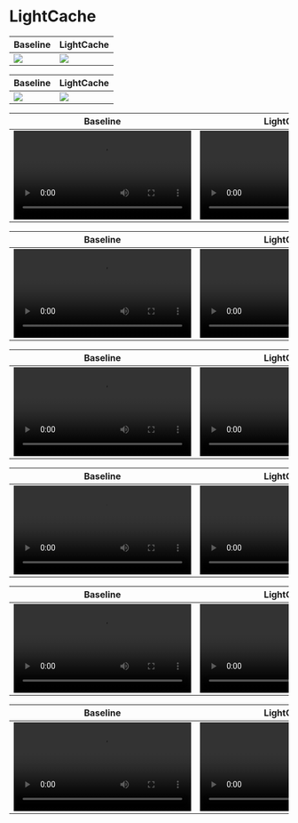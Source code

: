 # LightCache

| Baseline | LightCache |
|-----------|-----------------|
| ![](./plot/AnimateDiff_Origin_Ship.gif) | ![](./plot/AnimateDiff_LightCache_Ship.gif) |

| Baseline | LightCache |
|--------------|---------------------|
| ![](./plot/AnimateDiff_Origin_raccoon.gif) | ![](./plot/AnimateDiff_LightCache_raccoon.gif) |

| Baseline | LightCache |
|----------|------------|
| <video src="./plot/SVD_bird_origin.gif" width="320" controls></video> | <video src="./plot/SVD_bird_lightcache.gif" width="320" controls></video> |

| Baseline | LightCache |
|----------|------------|
| <video src="./plot/SVD_buildings_origin.gif" width="320" controls></video> | <video src="./plot/SVD_building_lightcache.gif" width="320" controls></video> |

| Baseline | LightCache |
|----------|------------|
| <video src="./plot/SVD_mountain_origin.gif" width="320" controls></video> | <video src="./plot/SVD_mountain_lightcache.gif" width="320" controls></video> |

| Baseline | LightCache |
|----------|------------|
| <video src="./plot/SVD_mushroom_origin.gif" width="320" controls></video> | <video src="./plot/SVD_mushroom_lightcache.gif" width="320" controls></video> |

| Baseline | LightCache |
|----------|------------|
| <video src="./plot/SVD_river_origin.gif" width="320" controls></video> | <video src="./plot/SVD_river_lightcache.gif" width="320" controls></video> |

| Baseline | LightCache |
|----------|------------|
| <video src="./plot/SVD_storm_origin.gif" width="320" controls></video> | <video src="./plot/SVD_storm_lightcache.gif" width="320" controls></video> |
